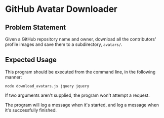 # GitHub Avatar Downloader

## Problem Statement

Given a GitHub repository name and owner, download all the contributors' profile images and save them to a subdirectory, `avatars/`.

## Expected Usage

This program should be executed from the command line, in the following manner:

`node download_avatars.js jquery jquery`

If two arguments aren't supplied, the program won't attempt a request.

The program will log a message when it's started, and log a message when it's successfully finished.
